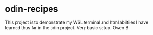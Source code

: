 # odin-recipes

This project is to demonstrate my WSL terminal and html abiltiies I have learned thus far in the odin project. Very basic setup. Owen B
